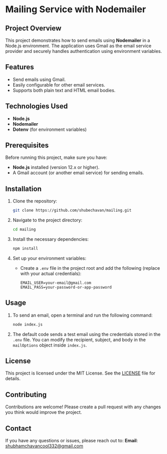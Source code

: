 

# Mailing Service with Nodemailer

## Project Overview
This project demonstrates how to send emails using **Nodemailer** in a Node.js environment. The application uses Gmail as the email service provider and securely handles authentication using environment variables.

## Features
- Send emails using Gmail.
- Easily configurable for other email services.
- Supports both plain text and HTML email bodies.

## Technologies Used
- **Node.js**
- **Nodemailer**
- **Dotenv** (for environment variables)

## Prerequisites
Before running this project, make sure you have:
- **Node.js** installed (version 12.x or higher).
- A Gmail account (or another email service) for sending emails.

## Installation

1. Clone the repository:
   ```bash
   git clone https://github.com/shubechavan/mailing.git
   ```

2. Navigate to the project directory:
   ```bash
   cd mailing
   ```

3. Install the necessary dependencies:
   ```bash
   npm install
   ```

4. Set up your environment variables:
   - Create a `.env` file in the project root and add the following (replace with your actual credentials):
     ```
     EMAIL_USER=your-email@gmail.com
     EMAIL_PASS=your-password-or-app-password
     ```

## Usage

1. To send an email, open a terminal and run the following command:
   ```bash
   node index.js
   ```

2. The default code sends a test email using the credentials stored in the `.env` file. You can modify the recipient, subject, and body in the `mailOptions` object inside `index.js`.


## License
This project is licensed under the MIT License. See the [LICENSE](LICENSE) file for details.

## Contributing
Contributions are welcome! Please create a pull request with any changes you think would improve the project.

## Contact
If you have any questions or issues, please reach out to:
**Email**: [shubhamchavancool332@gmail.com](mailto:shubhamchavancool332@gmail.com)

